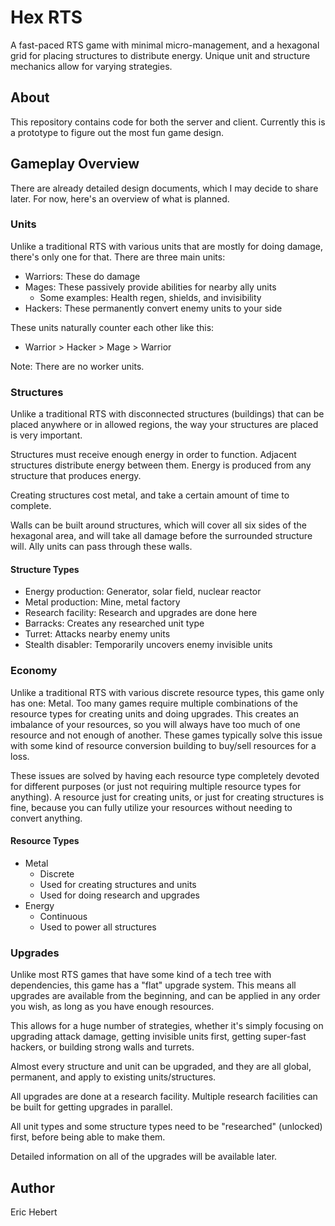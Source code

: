 # Hex RTS
A fast-paced RTS game with minimal micro-management, and a hexagonal grid for placing structures to distribute energy. Unique unit and structure mechanics allow for varying strategies.

## About
This repository contains code for both the server and client. Currently this is a prototype to figure out the most fun game design.

## Gameplay Overview
There are already detailed design documents, which I may decide to share later. For now, here's an overview of what is planned.

### Units
Unlike a traditional RTS with various units that are mostly for doing damage, there's only one for that. There are three main units:

* Warriors: These do damage
* Mages: These passively provide abilities for nearby ally units
  * Some examples: Health regen, shields, and invisibility
* Hackers: These permanently convert enemy units to your side

These units naturally counter each other like this:

* Warrior > Hacker > Mage > Warrior

Note: There are no worker units.

### Structures
Unlike a traditional RTS with disconnected structures (buildings) that can be placed anywhere or in allowed regions, the way your structures are placed is very important.

Structures must receive enough energy in order to function. Adjacent structures distribute energy between them. Energy is produced from any structure that produces energy.

Creating structures cost metal, and take a certain amount of time to complete.

Walls can be built around structures, which will cover all six sides of the hexagonal area, and will take all damage before the surrounded structure will. Ally units can pass through these walls.

#### Structure Types

* Energy production: Generator, solar field, nuclear reactor
* Metal production: Mine, metal factory
* Research facility: Research and upgrades are done here
* Barracks: Creates any researched unit type
* Turret: Attacks nearby enemy units
* Stealth disabler: Temporarily uncovers enemy invisible units

### Economy
Unlike a traditional RTS with various discrete resource types, this game only has one: Metal. Too many games require multiple combinations of the resource types for creating units and doing upgrades. This creates an imbalance of your resources, so you will always have too much of one resource and not enough of another. These games typically solve this issue with some kind of resource conversion building to buy/sell resources for a loss.

These issues are solved by having each resource type completely devoted for different purposes (or just not requiring multiple resource types for anything). A resource just for creating units, or just for creating structures is fine, because you can fully utilize your resources without needing to convert anything.

#### Resource Types

* Metal
  * Discrete
  * Used for creating structures and units
  * Used for doing research and upgrades
* Energy
  * Continuous
  * Used to power all structures

### Upgrades
Unlike most RTS games that have some kind of a tech tree with dependencies, this game has a "flat" upgrade system. This means all upgrades are available from the beginning, and can be applied in any order you wish, as long as you have enough resources.

This allows for a huge number of strategies, whether it's simply focusing on upgrading attack damage, getting invisible units first, getting super-fast hackers, or building strong walls and turrets.

Almost every structure and unit can be upgraded, and they are all global, permanent, and apply to existing units/structures.

All upgrades are done at a research facility. Multiple research facilities can be built for getting upgrades in parallel.

All unit types and some structure types need to be "researched" (unlocked) first, before being able to make them.

Detailed information on all of the upgrades will be available later.

## Author
Eric Hebert
